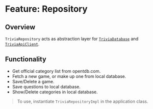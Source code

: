 # Feature: Repository

## Overview
`TriviaRepository` acts as abstraction layer for [`TriviaDatabase`](../database) and [`TriviaApiClient`](../network).

## Functionality
- Get official category list from opentdb.com.
- Fetch a new game, or make up one from local database.
- Save/Delete a game.
- Save questions to local database.
- Show/Delete categories in local database.

> To use, instantiate `TriviaRepositoryImpl` in the application class.
